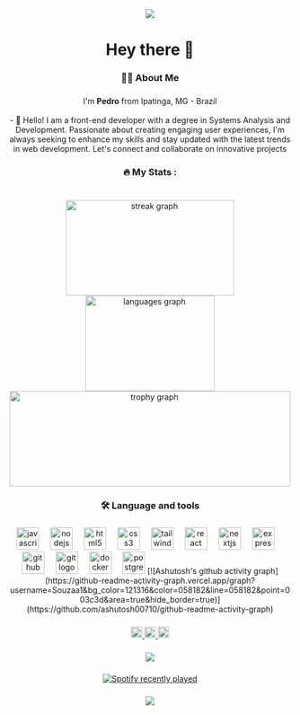 <div align="center"> 
  <img src="https://camo.githubusercontent.com/d6c684e272dfca89e599b25fdee03d847881c72f52af372ef6d577a958a8814e/68747470733a2f2f63617073756c652d72656e6465722e76657263656c2e6170702f6170693f747970653d776176696e6726636f6c6f723d303062666266266865696768743d3132302673656374696f6e3d686561646572" height={"100%"} width={"100%"} />
</div>
<h1 align="center">Hey there 👋</h1>

###

<h3 align="center">👩‍💻  About Me</h3>

###

<p align="center">I'm <strong>Pedro</strong> from Ipatinga, MG - Brazil<br><br>- 🔭  Hello! I am a front-end developer with a degree in Systems Analysis and Development. Passionate about creating engaging user experiences, I'm always seeking to enhance my skills and stay updated with the latest trends in web development. Let's connect and collaborate on innovative projects</p>

###

<h3 align="center">🔥   My Stats :</h3>

###

<br clear="both">

<div align="center">
  <img src="https://streak-stats.demolab.com?user=Souzaa1&locale=en&mode=daily&theme=omni&hide_border=true&border_radius=5&order=3" height="170" width="300" alt="streak graph"  />
  <img src="https://github-readme-stats.vercel.app/api/top-langs?username=Souzaa1&locale=en&hide_title=false&layout=compact&card_width=320&langs_count=10&theme=omni&hide_border=true&order=2&custom_title=Languages" width="230" height="170" alt="languages graph"  />
  <img src="https://github-profile-trophy.vercel.app?username=Souzaa1&no-frame=true&margin-w=9&column=3&row=1&margin-h=3&theme=monokai&no-bg=true" height="170" width="500" alt="trophy graph"  />
</div>

###

<h3 align="center">🛠 Language and tools</h3>

###

<div align="center">
  <img src="https://skillicons.dev/icons?i=js" height="40" alt="javascript logo"  />
  <img width="12" />
  <img src="https://skillicons.dev/icons?i=nodejs" height="40" alt="nodejs logo"  />
  <img width="12" />
  <img src="https://skillicons.dev/icons?i=html" height="40" alt="html5 logo"  />
  <img width="12" />
  <img src="https://skillicons.dev/icons?i=css" height="40" alt="css3 logo"  />
  <img width="12" />
  <img src="https://skillicons.dev/icons?i=tailwind" height="40" alt="tailwindcss logo"  />
  <img width="12" />
  <img src="https://skillicons.dev/icons?i=react" height="40" alt="react logo"  />
  <img width="12" />
  <img src="https://skillicons.dev/icons?i=nextjs" height="40" alt="nextjs logo"  />
  <img width="12" />
  <img src="https://skillicons.dev/icons?i=express" height="40" alt="express logo"  />
  <img width="12" />
  <img src="https://skillicons.dev/icons?i=github" height="40" alt="github logo"  />
  <img width="12" />
  <img src="https://skillicons.dev/icons?i=git" height="40" alt="git logo"  />
  <img width="12" />
  <img src="https://skillicons.dev/icons?i=docker" height="40" alt="docker logo"  />
  <img width="12" />
  <img src="https://skillicons.dev/icons?i=postgres" height="40" alt="postgresql logo"  />
[![Ashutosh's github activity graph](https://github-readme-activity-graph.vercel.app/graph?username=Souzaa1&bg_color=121316&color=058182&line=058182&point=003c3d&area=true&hide_border=true)](https://github.com/ashutosh00710/github-readme-activity-graph)
</div>

###

<div align="center">
  <a href="https://www.linkedin.com/in/pedro-alvess/" target="_blank">
    <img src="https://img.shields.io/static/v1?message=LinkedIn&logo=linkedin&label=&color=0077B5&logoColor=white&labelColor=#000000&style=flat" height="20" alt="linkedin logo"  />
  </a>
  <a href="https://www.instagram.com/pedroszalves/" target="_blank">
    <img src="https://img.shields.io/static/v1?message=Instagram&logo=instagram&label=&color=E4405F&logoColor=white&labelColor=#0000&style=flat" height="20" alt="instagram logo"  />
  </a>
  <a href="https://twitter.com/Pedropasaa" target="_blank">
    <img src="https://img.shields.io/static/v1?message=Twitter&logo=twitter&label=&color=1DA1F2&logoColor=white&labelColor=#0&style=flat" height="20" alt="twitter logo"  />
  </a>
</div>

###

<div align="center">
  <img src="https://visitor-badge.laobi.icu/badge?page_id=Souzaa1.Souzaa1&left_color=fuchsia&right_color=black"  />
</div>

###

<div align="center">
 <a href="https://open.spotify.com/user/brpedro">
 <img src="https://spotify-recently-played-readme.vercel.app/api?user=brpedro&count=5&unique=true" alt="Spotify recently played" />
 </a>

###

<div align="center">
  <img src="https://camo.githubusercontent.com/8229a757706b9767e60a2a02f9213c24b21fd7f47899b33bb6eb95807bdafbd6/68747470733a2f2f63617073756c652d72656e6465722e76657263656c2e6170702f6170693f747970653d776176696e6726636f6c6f723d303062666266266865696768743d3132302673656374696f6e3d666f6f746572" height={"100%"} width={"100%"} />
</div>
